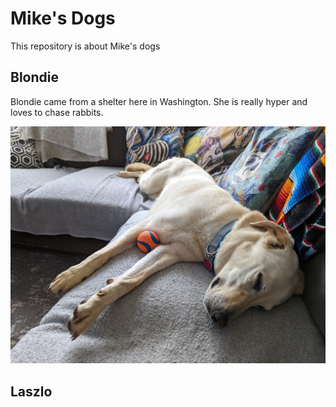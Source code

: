 # Mike's Dogs

This repository is about Mike's dogs

## Blondie

Blondie came from a shelter here in Washington.  She is really hyper and loves to chase rabbits.

![A picture of my half-whippet half-lab dog called blondie](blondie.jpg)

## Laszlo

